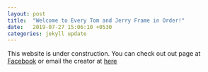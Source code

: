 ```yaml
---
layout: post
title:  "Welcome to Every Tom and Jerry Frame in Order!"
date:   2019-07-27 15:06:10 +0530
categories: jekyll update
---
```

This website is under construction.
You can check out out page at [Facebook][fb-link] or email the creator at [here](boidushyabhattacharya@gmail.com)

[fb-link]: https://www.facebook.com/tomandjerrybot
[jekyll-gh]:   https://github.com/jekyll/jekyll
[jekyll-talk]: https://talk.jekyllrb.com/
